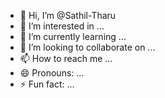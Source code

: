 - 👋 Hi, I’m @Sathil-Tharu
- 👀 I’m interested in ...
- 🌱 I’m currently learning ...
- 💞️ I’m looking to collaborate on ...
- 📫 How to reach me ...
- 😄 Pronouns: ...
- ⚡ Fun fact: ...

<!---
Sathil-Tharu/Sathil-Tharu is a ✨ special ✨ repository because its `README.md` (this file) appears on your GitHub profile.
You can click the Preview link to take a look at your changes.
--->
